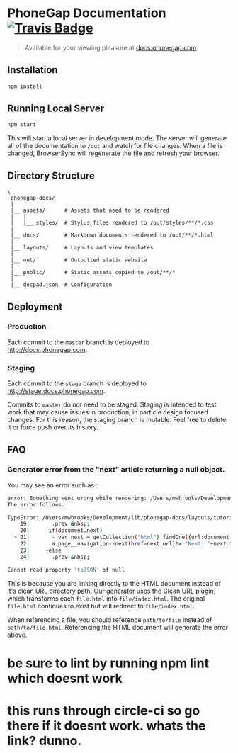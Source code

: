 # PhoneGap Documentation [![Travis Badge](https://travis-ci.org/phonegap/phonegap-docs.svg)](https://travis-ci.org/phonegap/phonegap-docs/)

> Available for your viewing pleasure at [docs.phonegap.com](http://docs.phonegap.com/).

## Installation

```bash
npm install
```

## Running Local Server

```bash
npm start
```

This will start a local server in development mode. The server will generate
all of the documentation to `/out` and watch for file changes. When a file is
changed, BrowserSync will regenerate the file and refresh your browser.

## Directory Structure

```
\
 phonegap-docs/
 |
 |__ assets/      # Assets that need to be rendered
 |   |
 |   |__ styles/  # Stylus files rendered to /out/styles/**/*.css
 |
 |__ docs/        # Markdown documents rendered to /out/**/*.html
 |
 |__ layouts/     # Layouts and view templates
 |
 |__ out/         # Outputted static website
 |
 |__ public/      # Static assets copied to /out/**/*
 |
 |__ docpad.json  # Configuration
```

## Deployment

### Production

Each commit to the `master` branch is deployed to http://docs.phonegap.com.

### Staging

Each commit to the `stage` branch is deployed to http://stage.docs.phonegap.com.

Commits to `master` do _not_ need to be staged. Staging is intended to test
work that may cause issues in production, in particle design focused changes.
For this reason, the staging branch is mutable. Feel free to delete it or force
push over its history.

## FAQ

### Generator error from the "next" article returning a null object.

You may see an error such as :

```bash
error: Something went wrong while rendering: /Users/mwbrooks/Development/lib/phonegap-docs/docs/tutorials/optimize/index.html.jade
The error follows:

TypeError: /Users/mwbrooks/Development/lib/phonegap-docs/layouts/tutorialspage.html.jade:21
    19|       .prev &nbsp;
    20|     -if(document.next)
  > 21|       - var next = getCollection("html").findOne({url:document.next}).toJSON();
    22|       a.page__navigation--next(href=next.url)!= "Next: "+next.title
    23|     -else
    24|       .prev &nbsp;

Cannot read property 'toJSON' of null
```

This is because you are linking directly to the HTML document instead of it's
clean URL directory path. Our generator uses the Clean URL plugin, which
transforms each `file.html` into `file/index.html`. The original `file.html`
continues to exist but will redirect to `file/index.html`.

When referencing a file, you should reference `path/to/file` instead of
`path/to/file.html`. Referencing the HTML document will generate the error above.

# be sure to lint by running npm lint which doesnt work

# this runs through circle-ci so go there if it doesnt work.  whats the link? dunno.
